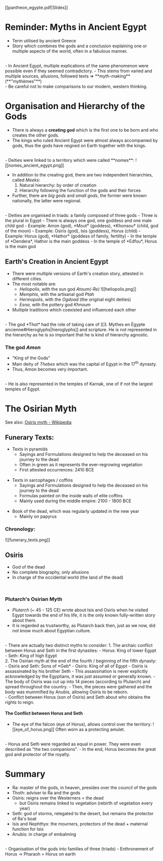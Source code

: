[[pantheon_egypte.pdf|Slides]]

# Reminder: Myths in Ancient Egypt
- Term utilised by ancient Greece
- Story which combines the gods and a conclusion explaining one or multiple aspects of the world, often in a fabulous manner.
<br>
- In Ancient Egypt, multiple explications of the same phenomenon were possible even if they seemed contradictory.
	- This stems from varied and multiple sources, allusions, followed texts => **myth-making** (**"mythèmes"**)
	  <br>
- Be careful not to make comparisons to our modern, western thinking.

# Organisation and Hierarchy of the Gods
- There is always a **creating god** which is the first one to be born and who creates the other gods.
- The kings who ruled Ancient Egypt were almost always accompanied by gods, thus the gods have reigned on Earth together with the kings.
<br>
- Deities were linked to a territory which were called **nomes**:
  ![[nomes_ancient_egypt.png]]
  <br>

- In addition to the creating god, there are two independent hierarchies, called *Meeks*:
	1. Natural hierarchy: by order of creation
	2. Hierarchy following the function of the gods and their forces
- Further, there are *big gods* and *small gods*, the former were known nationally, the latter were regional.
<br>
- Deities are organised in triads: a family composed of three gods
	- Three is the plural in Egypt
- There is always one god, one goddess and one male child god
	- Example: Amon (god), *Mout* (goddess), *Khonsou* (child, god of the moon)
	- Example: Osiris (god), Isis (goddess), Horus (child)
	- Example: Horus (god), *Hathor* (goddess of family, fertility)
		- In the temple of *Dendera*, Hathor is the main goddess
		- In the temple of *Edfou*, Horus is the main god

## Earth's Creation in Ancient Egypt
- There were multiple versions of Earth's creation story, attested in different cities.
- The most notable are:
	- *Heliopolis*, with the sun god *Atoum(-Re)*
	  ![[heliopolis.png]]
	- *Memphis*, with the artisanal god *Ptah*
	- *Hermopolis*, with the *Ogdoad* (the original eight deities)
	- *Esna*, with the pottery god *Khnoum*
- Multiple traditions which coexisted and influenced each other
<br>
- The god *Thot* had the role of taking care of [[3. Mythes en Égypte ancienne#Hieroglyphs|hieroglyphs]] and scripture. He is not represented in the hierarchy as he is so important that he is kind of hierarchy agnostic.

### The god *Amon*
- "King of the Gods"
- Main deity of *Thebes* which was the capital of Egypt in the 17<sup>th</sup> dynasty.
- Thus, Amon becomes very important.
<br>
- He is also represented in the temples of Karnak, one of if not the largest temples of Egypt.
<br>

# The Osirian Myth
See also: [Osiris myth - Wikipedia](https://en.wikipedia.org/wiki/Osiris_myth)
## Funerary Texts:
- Texts in pyramids
	- Sayings and Formulations designed to help the deceased on his journey to the dead
	- Often in green as it represents the ever-regrowing vegetation
	- First attested occurrences: 2410 BCE
	<br>
- Texts in sarcophages / coffins
	- Sayings and Formulations designed to help the deceased on his journey to the dead
	- Formulas painted on the inside walls of elite coffins
	- Mainly used during the middle empire: 2100 - 1800 BCE
	<br>	
- Book of the dead, which was regularly updated in the new year
	- Mainly on papyrus

### Chronology:
![[funerary_texts.png]]

## Osiris
- God of the dead
- No complete biography, only allusions
- In charge of the occidental world (the land of the dead)
<br>

### Plutarch's Osirian Myth
- *Plutarch* (~ 45 - 125 CE) wrote about Isis and Osiris when he visited Egypt towards the end of his life, it is the only known fully-written story about them.
- It is regarded as trustworthy, as Plutarch back then, just as we now, did not know much about Egyptian culture.
<br>
- There are actually two distinct myths to consider:
	1. The archaic conflict between Horus and Seth in the first dynasties:
		- Horus: King of lower Egypt
		- Seth: King of high Egypt
		<br>
	2. The Osirian myth at the end of the fourth / beginning of the fifth dynasty:
		- Osiris and Seth: Sons of *Geb*
		- Osiris: King of all of Egypt
		- Osiris is assassinated by his brother Seth
			- This assassination is never explicitly acknowledged by the Egyptians, it was just assumed or generally known.
			- The body of Osiris was cut up into 14 pieces (according to Plutarch) and spread throughout the country.
			- Then, the pieces were gathered and the body was mummified by Anubis, allowing Osiris to be reborn.
			<br>
		- Conflict between Horus (son of Osiris) and Seth about who obtains the rights to reign.

#### The Conflict between Horus and Seth
- The eye of the falcon (eye of Horus), allows control over the territory:
  ![[eye_of_horus.png]]
  Often worn as a protecting amulet.
<br>
- Horus and Seth were regarded as equal in power. They were even described as "the two companions".
- In the end, Horus becomes the great god and protector of the royalty.
<br>

# Summary
- Ra: master of the gods, in heaven, presides over the council of the gods
- Thoth: adviser to Ra and the gods
- Osiris: reigns over the Westerners = the dead
  - but Osiris remains linked to vegetation (rebirth of vegetation every year)
- Seth: god of storms, relegated to the desert, but remains the protector of Ra's boat
- Isis and *Nephthys*: the mourners, protectors of the dead + maternal function for Isis
- Anubis: in charge of embalming
<br>
- Organisation of the gods into families of three (triads)
- Enthronement of Horus -> Pharaoh = Horus on earth